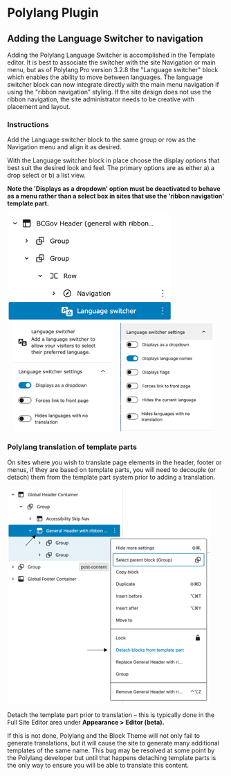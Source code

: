 # Polylang Plugin

## Adding the Language Switcher to navigation

Adding the Polylang Language Switcher is accomplished in the Template editor. It is best to associate the switcher with the site Navigation or main menu, but as of Polylang Pro version 3.2.8 the "Language switcher" block which enables the ability to move between languages. The language switcher block can now integrate directly with the main menu navigation if using the "ribbon navigation" styling. If the site design does not use the ribbon navigation, the site administrator needs to be creative with placement and layout.

### Instructions


Add the Language switcher block to the same group or row as the Navigation menu and align it as desired.

With the Language switcher block in place choose the display options that best suit the desired look and feel. The primary options are as either a) a drop select or b) a list view.

 **Note the 'Displays as a dropdown' option must be deactivated to behave as a menu rather than a select box in sites that use the 'ribbon navigation' template part.** 

<img src="/ls-block-list.png" height="250">
<img src="/ls-block-options.png" height="250" hspace="15">
<img src="/ls-block-options-2.png" height="250">

### Polylang translation of template parts

On sites where you wish to translate page elements in the header, footer or menus, if they are based on template parts, you will need to decouple (or detach) them from the template part system prior to adding a translation.

<img src="/detach-template-part.png" height="500">

Detach the template part prior to translation – this is typically done in the Full Site Editor area under  **Appearance > Editor (beta).** 

If this is not done, Polylang and the Block Theme will not only fail to generate translations, but it will cause the site to generate many additional templates of the same name. This bug may be resolved at some point by the Polylang developer but until that happens detaching template parts is the only way to ensure you will be able to translate this content.
